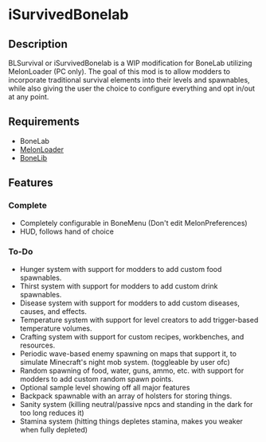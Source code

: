 # iSurvivedBonelab
## Description
BLSurvival or iSurvivedBonelab is a WIP modification for BoneLab utilizing MelonLoader (PC only). The goal of this mod is to allow modders to incorporate traditional survival elements into their levels and spawnables, while also giving the user the choice to configure everything and opt in/out at any point.  

## Requirements
- BoneLab
- [MelonLoader](https://melonwiki.xyz/)
- [BoneLib](https://bonelab.thunderstore.io/package/gnonme/BoneLib/)

## Features
### Complete
- Completely configurable in BoneMenu (Don't edit MelonPreferences)
- HUD, follows hand of choice

### To-Do
- Hunger system with support for modders to add custom food spawnables.
- Thirst system with support for modders to add custom drink spawnables.
- Disease system with support for modders to add custom diseases, causes, and effects.
- Temperature system with support for level creators to add trigger-based temperature volumes.
- Crafting system with support for custom recipes, workbenches, and resources.
- Periodic wave-based enemy spawning on maps that support it, to simulate Minecraft's night mob system. (toggleable by user ofc)
- Random spawning of food, water, guns, ammo, etc. with support for modders to add custom random spawn points.
- Optional sample level showing off all major features
- Backpack spawnable with an array of holsters for storing things.
- Sanity system (killing neutral/passive npcs and standing in the dark for too long reduces it)
- Stamina system (hitting things depletes stamina, makes you weaker when fully depleted)
